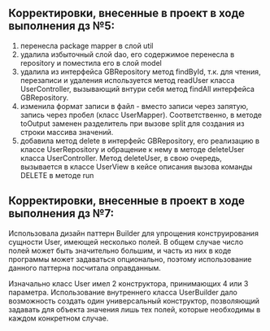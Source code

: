 ## Корректировки, внесенные в проект в ходе выполнения дз №5:
1. перенесла  package mapper в слой util
2. удалила избыточный слой dao, его содержимое перенесла в repository и поместила его в слой model
3. удалила из интерфейса GBRepository метод findById, т.к. для чтения, перезаписи и удаления
   используется метод readUser класса UserController, вызывающий внтури себя метод findAll интерфейса
   GBRepository.
4. изменила формат записи в файл - вместо записи через запятую, запись через пробел (класс UserMapper).
   Соответственно, в методе toOutput заменен разделитель при вызове split для создания из строки массива значений.
5. добавила метод delete в интерфейс GBRepository, его реализацию в классе UserRepository и обращение
   к нему в методе deleteUser класса UserController. Метод deleteUser, в свою очередь, вызывается
   в классе UserView в кейсе описания вызова команды DELETE в методе run
## Корректировки, внесенные в проект в ходе выполнения дз №7:
Использовала дизайн паттерн Builder для упрощения конструирования сущности User, 
имеющей несколько полей. В общем случае число полей может быть значительно большим, 
и часть из них в коде программы может задаваться опционально, поэтому использование данного паттерна
посчитала оправданным.

Изначально класс User имел 2 конструктора, принимающих 4 или 3 параметра.
Использование внутреннего класса UserBuilder дало возможность создать один универсальный 
конструктор, позволяющий задавать для объекта значения лишь тех полей, которые необходимы 
в каждом конкретном случае.

